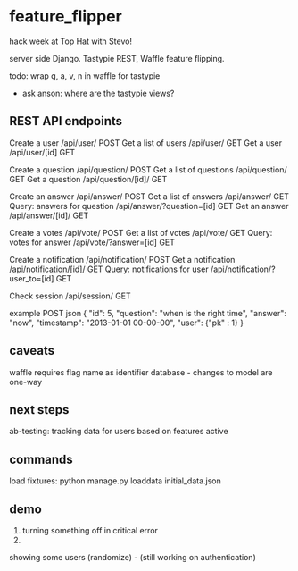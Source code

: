 feature_flipper
===============

hack week at Top Hat with Stevo!

server side Django. Tastypie REST, Waffle feature flipping.

todo:
wrap q, a, v, n in waffle for tastypie
- ask anson: where are the tastypie views?

REST API endpoints
------------------
Create a user	               /api/user/ POST
Get a list of users	           /api/user/ GET
Get a user	                   /api/user/[id] GET

Create a question	           /api/question/ POST
Get a list of questions	       /api/question/ GET
Get a question	               /api/question/[id]/ GET

Create an answer	           /api/answer/ POST
Get a list of answers          /api/answer/ GET
Query: answers for question    /api/answer/?question=[id] GET
Get an answer	               /api/answer/[id]/ GET

Create a votes                 /api/vote/ POST
Get a list of votes            /api/vote/ GET
Query: votes for answer        /api/vote/?answer=[id] GET

Create a notification          /api/notification/ POST
Get a notification             /api/notification/[id]/ GET
Query: notifications for user  /api/notification/?user_to=[id] GET

Check session				   /api/session/ GET


example POST json
{
	"id": 5,
	"question": "when is the right time",
	"answer": "now",
	"timestamp": "2013-01-01 00-00-00",
	"user": {"pk" : 1}
}

caveats
-------

waffle requires flag name as identifier
database - changes to model are one-way

next steps
----------
ab-testing: tracking data for users based on features active


commands
--------

load fixtures: python manage.py loaddata initial_data.json


demo
----

1. turning something off in critical error
2. 



showing some users (randomize) - (still working on authentication)
